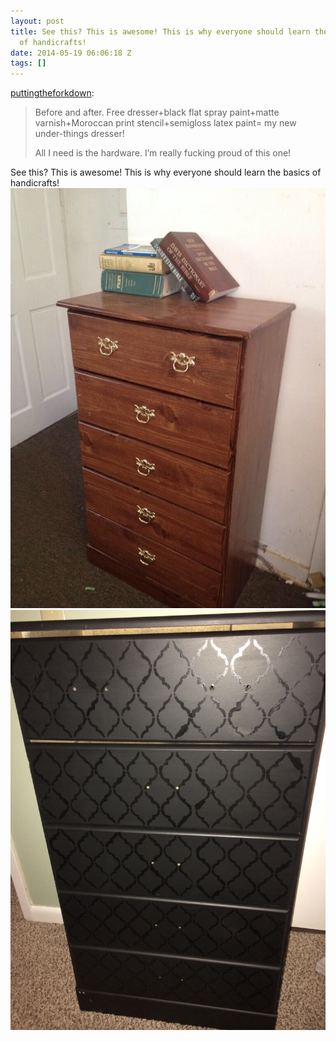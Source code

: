 ```yaml
---
layout: post
title: See this? This is awesome! This is why everyone should learn the basics
  of handicrafts!
date: 2014-05-19 06:06:18 Z
tags: []
---
```

[puttingtheforkdown](http://puttingtheforkdown.tumblr.com/post/86179791511/before-and-after-free-dresser-black-flat-spray):

> Before and after. Free dresser+black flat spray paint+matte varnish+Moroccan print stencil+semigloss latex paint= my new under-things dresser!
> 
> All I need is the hardware. I’m really fucking proud of this one!

See this? This is awesome! This is why everyone should learn the basics of handicrafts!
![](/media/2014/05/86189759934_0.jpg)
![](/media/2014/05/86189759934_1.jpg)
